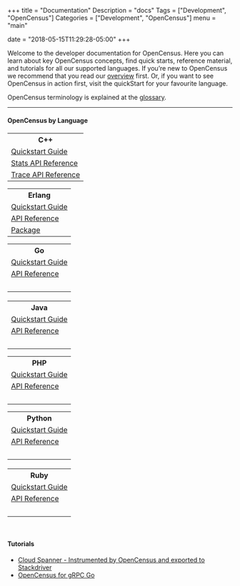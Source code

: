 +++
title = "Documentation"
Description = "docs"
Tags = ["Development", "OpenCensus"]
Categories = ["Development", "OpenCensus"]
menu = "main"

date = "2018-05-15T11:29:28-05:00"
+++

Welcome to the developer documentation for OpenCensus. Here you can learn about key OpenCensus concepts, find quick starts, reference material, and tutorials for all our supported languages. If you’re new to OpenCensus we recommend that you read our [overview](/overview) first. Or, if you want to see OpenCensus in action first, visit the quickStart for your favourite language.

OpenCensus terminology is explained at the [glossary](/glossary).

---

#### OpenCensus by Language

<div class="col-md-12 box" style="margin-top:20px">
	<div class="col-md-4 box" id="docbox">
		<table>
			<tr>
				<th data-label="C++:">C++</th>
			</tr>
			<tr>
				<td><a href="/cpp">Quickstart Guide</a></td>
			</tr>
			<tr>
				<td><a href="https://github.com/census-instrumentation/opencensus-cpp/blob/master/opencensus/stats/README.md">Stats API Reference</a></td>
			</tr>
			<tr>
				<td><a href="https://github.com/census-instrumentation/opencensus-cpp/blob/master/opencensus/trace/README.md">Trace API Reference</a></td>
			</tr>
		</table>
	</div>
	<div class="col-md-4 box" id="docbox">
		<table>
			<tr>
				<th data-label="Erlang:">Erlang</th>
			</tr>
			<tr>
				<td><a href="/erlang">Quickstart Guide</a></td>
			</tr>
			<tr>
				<td><a href="https://hexdocs.pm/opencensus/0.3.1/">API Reference</a></td>
			</tr>
			<tr>
				<td><a href="https://hex.pm/packages/opencensus">Package</a></td>
			</tr>
		</table>
	</div>
	<div class="col-md-4 box" id="docbox">
		<table>
			<tr>
				<th>Go</th>
			</tr>
			<tr>
				<td><a href="/go">Quickstart Guide</a></td>
			</tr>
			<tr>
				<td><a href="https://godoc.org/go.opencensus.io">API Reference</a></td>
			</tr>
			<tr>
				<td>&nbsp;</td>
			</tr>
		</table>
	</div>
</div>
<div class="col-md-12 box" style="margin-top:20px">
	<div class="col-md-4 box" id="docbox" style="align:left;">
		<table>
			<tr>
				<th>Java</th>
			</tr>
			<tr>
				<td><a href="/java">Quickstart Guide</a></td>
			</tr>
			<tr>
				<td><a href="https://www.javadoc.io/doc/io.opencensus/opencensus-api/">API Reference</a></td>
			</tr>
			<tr>
				<td>&nbsp;</td>
			</tr>
		</table>
	</div>
	<div class="col-md-4 box" id="docbox">
		<table>
			<tr>
				<th>PHP</th>
			</tr>
			<tr>
				<td><a href="/php">Quickstart Guide</a></td>
			</tr>
			<tr>
				<td><a href="https://packagist.org/packages/opencensus/opencensus">API Reference</a></td>
			</tr>
			<tr>
				<td>&nbsp;</td>
			</tr>
		</table>
	</div>
	<div class="col-md-4 box" id="docbox">
		<table>
			<tr>
				<th>Python</th>
			</tr>
			<tr>
			<td><a href="/python">Quickstart Guide</td>
			</tr>
			<tr>
				<td><a href="https://census-instrumentation.github.io/opencensus-python/trace/api/index.html">API Reference</a></td>
			</tr>
			<tr>
				<td>&nbsp;</td>
			</tr>
		</table>
	</div>
</div>
<div class="col-md-12 box" style="margin-top:20px">
	<div class="col-md-4 box" id="docbox">
		<table>
			<tr>
				<th>Ruby</th>
			</tr>
			<tr>
				<td><a href="/ruby">Quickstart Guide</a></td>
			</tr>
			<tr>
				<td><a href="https://www.rubydoc.info/gems/opencensus">API Reference</a></td>
			</tr>
			<tr>
				<td>&nbsp;</td>
			</tr>
		</table>
	</div>
</div>


<br clear="both">

#### Tutorials

* [Cloud Spanner - Instrumented by OpenCensus and exported to Stackdriver][1]  
* [OpenCensus for gRPC Go][2]


[1]: https://medium.com/@orijtech/cloud-spanner-instrumented-by-opencensus-and-exported-to-stackdriver-6ed61ed6ab4e
[2]: /gogrpc
